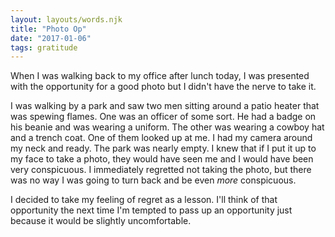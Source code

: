 ```yaml
---
layout: layouts/words.njk
title: "Photo Op"
date: "2017-01-06"
tags: gratitude
---
```


When I was walking back to my office after lunch today, I was presented with the opportunity for a good photo but I didn't have the nerve to take it.

I was walking by a park and saw two men sitting around a patio heater that was spewing flames. One was an officer of some sort. He had a badge on his beanie and was wearing a uniform. The other was wearing a cowboy hat and a trench coat. One of them looked up at me. I had my camera around my neck and ready. The park was nearly empty. I knew that if I put it up to my face to take a photo, they would have seen me and I would have been very conspicuous. I immediately regretted not taking the photo, but there was no way I was going to turn back and be even *more* conspicuous.

I decided to take my feeling of regret as a lesson. I'll think of that opportunity the next time I'm tempted to pass up an opportunity just because it would be slightly uncomfortable.